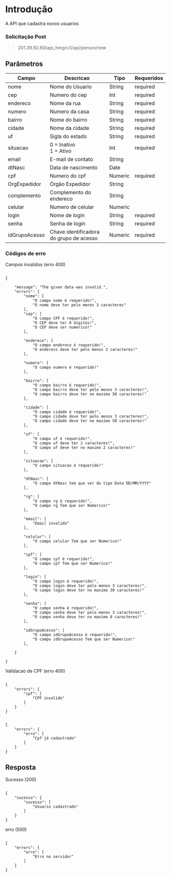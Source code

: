 
# Introdução

A API que cadastra novos usuarios

### Solicitação Post

  

> 201.39.92.60/api_hmg/v3/api/person/new

  

## Parâmetros

|Campo |Descricao| Tipo| Requeridos
|----------------|----------------|----------------|----------------|
|nome|Nome do Usuario|String|required
|cep|Numero do cep|Int|required
|endereco|Nome da rua|String|required
|numero|Numero da casa | String|required
|bairro|Nome do bairro|String|required
|cidade|Nome da cidade|String|required
|uf|Sigla do estado|String|required
|situacao|0 = Inativo<br>1 = Ativo|Int|required|
|email|E-mail de contato|String
|dtNasc|Data de nascimento|Date
|cpf|Numero do cpf|Numeric|required|
|OrgExpedidor|Órgão Expedidor|String
|complemento|Complemento do endereco|String
|celular|Numero de celular|Numeric
|login|Nome de login|String|required
|senha|Senha de login|String|required
|idGrupoAcesso|Chave identificadora do grupo de acesso|Numeric|required|


  
  

### Códigos de erro

  

Campos invalidos (erro 400)

```JS

{

	"message": "The given data was invalid.",
	"errors": {
		"nome": [
			"O campo nome é requerido!",
			"O nome deve ter pelo menos 3 caracteres"
		],
		"cep": [
			"O campo CPF é requerido!",
			"O CEP deve ter 8 dígitos!",
			"O CEP deve ser numerico!"
		],

		"endereco": [
			"O campo endereco é requerido!",
			"O endereco deve ter pelo menos 3 caracteres!"
		],

		"numero": [
			"O campo numero é requerido!"
		],

		"bairro": [
			"O campo bairro é requerido!",
			"O campo bairro deve ter pelo menos 3 caracteres!",
			"O campo bairro deve ter no maximo 50 caracteres!"
		],

		"cidade": [
			"O campo cidade é requerido!",
			"O campo cidade deve ter pelo menos 3 caracteres!",
			"O campo cidade deve ter no maximo 50 caracteres!"
		],

		"uf": [
			"O campo uf é requerido!",
			"O campo uf deve ter 2 caracteres!",
			"O campo uf deve ter no maximo 2 caracteres!"
		],

		"situacao": [
			"O campo situacao é requerido!"
		],
		
		"dtNasc": [
			"O campo dtNasc tem que ser do tipo Data DD/MM/YYYY"
		],

		"rg": [
			"O campo rg é requerido!",
			"O campo rg Tem que ser Numerico!"
		],

		"email": [
			"Email invalido"
		],

		"celular": [
			"O campo celular Tem que ser Numerico!"
		],

		"cpf": [
			"O campo cpf é requerido!",
			"O campo cpf Tem que ser Numerico!"
		],

		"login": [
			"O campo login é requerido!",
			"O campo login deve ter pelo menos 3 caracteres!",
			"O campo login deve ter no maximo 30 caracteres!"
		],

		"senha": [
			"O campo senha é requerido!",
			"O campo senha deve ter pelo menos 3 caracteres!",
			"O campo senha deve ter no maximo 8 caracteres!"
		],
		
		"idGrupoAcesso": [
			"O campo idGrupoAcesso é requerido!",
			"O campo idGrupoAcesso Tem que ser Numerico!"
		],

	}

}

```

  
  

Validacao de CPF (erro 400)

```JS

{
	"errors": {
		"cpf": [
			"CPF invalido"
		]
	}
}

```

  

```JS

{
	"errors": {
		"erro": [
			"Cpf já cadastrado"
		]
	}
}

```

## Resposta

  

Sucesso (200)

```JS

{
	"sucesso": {
		"sucesso": [
			"Usuario cadastrado"
		]
	}
}

```

  

erro (500)

```JS

{
	"errors": {
		"erro": [
			"Erro no servidor"
		]
	}
}

```